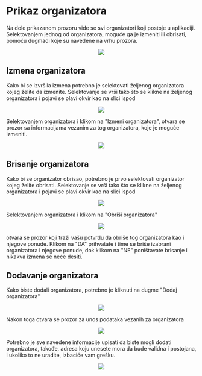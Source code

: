# Prikaz organizatora
Na dole prikazanom prozoru vide se svi organizatori koji postoje u aplikaciji. Selektovanjem jednog od organizatora, moguće ga je izmeniti ili obrisati, pomoću dugmadi koje su navedene na vrhu prozora.
<p align="center">
  <img src="/images/admin-pregled-organizatora.png">
</p>

## Izmena organizatora
Kako bi se izvršila izmena potrebno je selektovati željenog organizatora kojeg želite da izmenite.
Selektovanje se vrši tako što se klikne na željenog organizatora i pojavi se plavi okvir kao na slici ispod
<p align="center">
  <img src="/images/selektovanje-organizatora.png">
</p>

Selektovanjem organizatora i klikom na "Izmeni organizatora", otvara se prozor sa informacijama vezanim za tog organizatora, koje je moguće izmeniti.
<p align="center">
  <img src="/images/izmena-organizatora.png">
</p>

## Brisanje organizatora
Kako bi se organizator obrisao, potrebno je prvo selektovati organizator kojeg želite obrisati.
Selektovanje se vrši tako što se klikne na željenog organizatora i pojavi se plavi okvir kao na slici ispod
<p align="center">
  <img src="/images/selektovanje-organizatora.png">
</p>
Selektovanjem organizatora i klikom na "Obriši organizatora"
<p align="center">
  <img src="/images/obrisi-organizatora.png">
</p>
otvara se prozor koji traži vašu potvrdu da obriše tog organizatora kao i njegove ponude. Klikom na "DA" prihvatate i time se briše izabrani organizatora i njegove ponude, dok klikom na "NE" poništavate brisanje i nikakva izmena se neće desiti.

## Dodavanje organizatora
Kako biste dodali organizatora, potrebno je kliknuti na dugme "Dodaj organizatora"
<p align="center">
  <img src="/images/dodaj-organizatora.png">
</p>
Nakon toga otvara se prozor za unos podataka vezanih za organizatora
<p align="center">
  <img src="/images/dodaj-organizatora-prozor.png">
</p>

Potrebno je sve navedene informacije upisati da biste mogli dodati organizatora, takođe, adresa koju unesete mora da bude validna i postojana, i ukoliko to ne uradite, izbaciće vam grešku.

<p align="center">
  <img src="/images/greska-dodavanje-organizatora.png">
</p>
